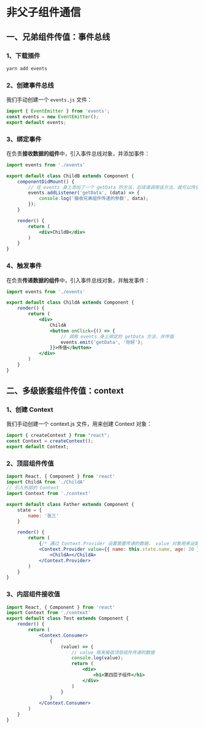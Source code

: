 # 非父子组件通信

## 一、兄弟组件传值：事件总线

### 1、下载插件

```bash
yarn add events
```

### 2、创建事件总线

我们手动创建一个 `events.js` 文件：

```jsx
import { EventEmitter } from 'events';
const events = new EventEmitter();
export default events;
```

### 3、绑定事件

在负责**接收数据的组件**中，引入事件总线对象，并添加事件：

```jsx
import events from './events'

export default class ChildB extends Component {
    componentDidMount() {
        // 往 events 身上添加了一个 getData 的方法，后续谁调用该方法，就可以传值给组件B
        events.addListener('getData', (data) => {
            console.log('接收兄弟组件传递的参数', data);
        });
    }

    render() {
        return (
            <div>ChildB</div>
        )
    }
}
```

### 4、触发事件

在负责**传递数据的组件**中，引入事件总线对象，并触发事件：

```jsx
import events from './events'

export default class ChildA extends Component {
    render() {
        return (
            <div>
                ChildA
                <button onClick={() => {
                    // 调用 events 身上绑定的 getData 方法，并传值
                    events.emit('getData', '你好');
                }}>传值</button>
            </div>
        )
    }
}
```

## 二、多级嵌套组件传值：context

### 1、创建 Context 

我们手动创建一个 context.js 文件，用来创建 Context 对象：

```js
import { createContext } from "react";
const Context = createContext();
export default Context;
```

### 2、顶层组件传值

```jsx
import React, { Component } from 'react'
import ChildA from './ChildA'
// 引入外部的 Context
import Context from './context'

export default class Father extends Component {
    state = {
        name: '张三'
    }

    render() {
        return (
            {/* 通过 Context.Provider 设置需要传递的数据， value 对象用来设置需要传递的数据 */}
            <Context.Provider value={{ name: this.state.name, age: 20 }}>
                <ChildA></ChildA>
            </Context.Provider>
        )
	}
}
```

### 3、内层组件接收值

```jsx
import React, { Component } from 'react'
import Context from './context'
export default class Test extends Component {
    render() {
        return (
            <Context.Consumer>
                {
                    (value) => {
                        // value 用来接收顶层组件传递的数据
                        console.log(value);
                        return (
                            <div>
                                <h1>第四层子组件</h1>
                            </div>
                        )
                    }
                }
            </Context.Consumer>
        )
    }
}
```

